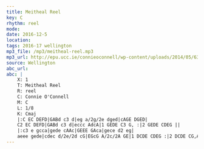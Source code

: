 ```yaml
---
title: Meitheal Reel
key: C
rhythm: reel
mode:
date: 2016-12-5
location:
tags: 2016-17 wellington
mp3_file: /mp3/meitheal-reel.mp3
mp3_url: http://epu.ucc.ie/connieoconnell/wp-content/uploads/2014/05/63-Meitheal-Reel.mp3
source: Wellington
abc_url:
abc: |
    X: 1
    T: Meitheal Reel
    R: reel
    C: Connie O'Connell
    M: C
    L: 1/8
    K: Cmaj
    |:C EC DEFD|GABd c3 d|eg a/2g/2e dged|cAGE DGED|
    C2 EC DEFD|GABd c3 d|eccc AdcA|1 GEDE C3 G, :|2 GEDE CDEG ||
    |:c3 e gcca|gede cAAc|GEEE GAca|gece d2 eg|
    aeee gede|cdec d/2e/2d cG|EGcG A/2c/2A GE|1 DCDE CDEG :|2 DCDE CG,A,C ||
---
```

